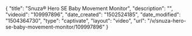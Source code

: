 {
    "title": "Snuza&reg; Hero SE Baby Movement Monitor",
    "description": "",
    "videoid": "109997896",
    "date_created": "1502524185",
    "date_modified": "1504364730",
    "type": "captivate",
    "layout": "video",
    "url": "\/v\/snuza-hero-se-baby-movement-monitor\/109997896"
}